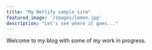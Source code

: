 ```yaml
---
title: "My Netlify sample site"
featured_image: '/images/lemon.jpg'
description: "Let's see where it goes..."
---
```

Welcome to my blog with some of my work in progress.
